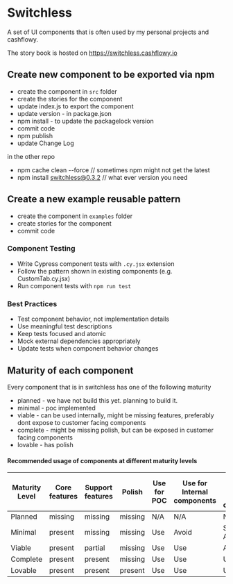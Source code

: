 # Switchless

A set of UI components that is often used by my personal projects and cashflowy.

The story book is hosted on https://switchless.cashflowy.io

## Create new component to be exported via npm

- create the component in `src` folder
- create the stories for the component
- update index.js to export the component
- update version - in package.json
- npm install - to update the packagelock version
- commit code
- npm publish
- update Change Log

in the other repo

- npm cache clean --force // sometimes npm might not get the latest
- npm install switchless@0.3.2 // what ever version you need

## Create a new example reusable pattern
- create the component in `examples` folder  
- create stories for the component
- commit code



### Component Testing
- Write Cypress component tests with `.cy.jsx` extension
- Follow the pattern shown in existing components (e.g. CustomTab.cy.jsx)
- Run component tests with `npm run test`



### Best Practices
- Test component behavior, not implementation details
- Use meaningful test descriptions
- Keep tests focused and atomic
- Mock external dependencies appropriately
- Update tests when component behavior changes




## Maturity of each component

Every component that is in switchless has one of the following maturity
- planned - we have not build this yet. planning to build it.
- minimal - poc implemented
- viable - can be used internally, might be missing features, preferably dont expose to customer facing components
- complete - might be missing polish, but can be exposed in customer facing components
- lovable - has polish

#### Recommended usage of components at different maturity levels
| Maturity Level | Core features | Support features | Polish | Use for POC | Use for Internal components | Use in customer facing components | MUI JOY color level |
|----------|---------|---------|---------|-----|-----|-----|-----|
| Planned  | missing | missing | missing | N/A | N/A | N/A | N/A |
| Minimal  | present | missing | missing | Use | Avoid | Strictly Avoid | danger |
| Viable   | present | partial | missing | Use | Use | Avoid | warning |
| Complete | present | present | missing | Use | Use | Use | primary |
| Lovable  | present | present | present | Use | Use | Use | success |
